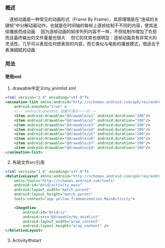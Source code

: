 ### 概述
　逐帧动画是一种常见的动画形式（Frame By Frame），其原理理是在“连续的关键帧”中分解动画动作，也就是在时间轴的每帧上逐帧绘制不不同的内容，使其连续播放而成动画
　因为逐帧动画的帧序列列内容不一样，不但给制作增加了负担而且最终输出的文件量量也很大
　但它的优势也很明显：逐帧动画具有非常大的灵活性，几乎可以表现任何想表现的内容，而它类似与电影的播放模式，很适合于表演细腻的动画
 
### 用法
#### 使用xml

 1. drawable中定义my_animlist.xml

``` xml
<?xml version="1.0" encoding="utf-8"?>
<animation-list xmlns:android="http://schemas.android.com/apk/res/android"
    android:oneshot="true" >
    <!-- android:oneshot 动画只演示⼀一次-->
    <item android:drawable="@drawable/p1" android:duration="200"/>
    <item android:drawable="@drawable/p2" android:duration="200"/>
    <item android:drawable="@drawable/p3" android:duration="200"/>
    <item android:drawable="@drawable/p4" android:duration="200"/>
    <item android:drawable="@drawable/p5" android:duration="200"/>
    <item android:drawable="@drawable/p6" android:duration="200"/>
    <item android:drawable="@drawable/p7" android:duration="200"/>
    <item android:drawable="@drawable/p8" android:duration="200"/>
</animation-list>
```

 2. 布局文件src引用

``` xml
<?xml version="1.0" encoding="utf-8"?>
<RelativeLayout xmlns:android="http://schemas.android.com/apk/res/android"
    xmlns:tools="http://schemas.android.com/tools"
    android:id="@+id/activity_main"
    android:layout_width="match_parent"
    android:layout_height="match_parent"
    tools:context="app.yellow.frameanimation.MainActivity">

    <ImageView
        android:id="@+id/iv"
        android:src="@drawable/my_animlist"
        android:layout_width="wrap_content"
        android:layout_height="wrap_content" />
</RelativeLayout>

```

 3. Activity中start